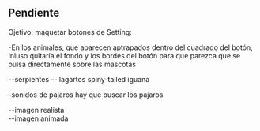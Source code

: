 ## Pendiente
Ojetivo: maquetar botones de Setting:



-En los animales, que aparecen aptrapados dentro del cuadrado del botón, Inluso quitaría el fondo y los bordes del botón para que parezca que se pulsa directamente sobre las mascotas



--serpientes
-- lagartos spiny-tailed iguana

-sonidos de pajaros hay que buscar los pajaros

--imagen realista      
--imagen animada 